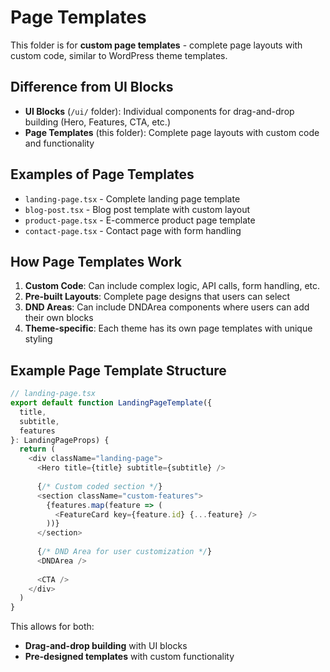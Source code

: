 # Page Templates

This folder is for **custom page templates** - complete page layouts with custom code, similar to WordPress theme templates.

## Difference from UI Blocks

- **UI Blocks** (`/ui/` folder): Individual components for drag-and-drop building (Hero, Features, CTA, etc.)
- **Page Templates** (this folder): Complete page layouts with custom code and functionality

## Examples of Page Templates

- `landing-page.tsx` - Complete landing page template
- `blog-post.tsx` - Blog post template with custom layout
- `product-page.tsx` - E-commerce product page template
- `contact-page.tsx` - Contact page with form handling

## How Page Templates Work

1. **Custom Code**: Can include complex logic, API calls, form handling, etc.
2. **Pre-built Layouts**: Complete page designs that users can select
3. **DND Areas**: Can include DNDArea components where users can add their own blocks
4. **Theme-specific**: Each theme has its own page templates with unique styling

## Example Page Template Structure

```typescript
// landing-page.tsx
export default function LandingPageTemplate({ 
  title, 
  subtitle, 
  features 
}: LandingPageProps) {
  return (
    <div className="landing-page">
      <Hero title={title} subtitle={subtitle} />
      
      {/* Custom coded section */}
      <section className="custom-features">
        {features.map(feature => (
          <FeatureCard key={feature.id} {...feature} />
        ))}
      </section>
      
      {/* DND Area for user customization */}
      <DNDArea />
      
      <CTA />
    </div>
  )
}
```

This allows for both:
- **Drag-and-drop building** with UI blocks
- **Pre-designed templates** with custom functionality 